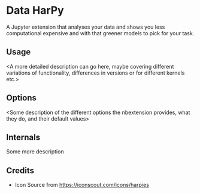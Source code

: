 # Data HarPy

A Jupyter extension that analyses your data and shows you less computational expensive and with that greener models to pick for your task.


Usage
-----

<A more detailed description can go here, maybe covering different variations of functionality, differences in versions or for different kernels etc.>

Options
-------

<Some description of the different options the nbextension provides, what they do, and their default values>

Internals
---------

Some more description

Credits
-------------
- Icon Source from https://iconscout.com/icons/harpies

